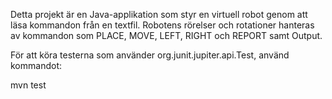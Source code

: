 
Detta projekt är en Java-applikation som styr en virtuell robot genom att läsa kommandon från en textfil. Robotens rörelser och rotationer hanteras av kommandon som PLACE, MOVE, LEFT, RIGHT och REPORT samt Output.


För att köra testerna som använder org.junit.jupiter.api.Test, använd kommandot:

mvn test

